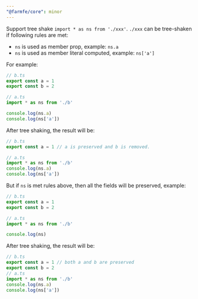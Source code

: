 ```yaml
---
"@farmfe/core": minor
---
```


Support tree shake `import * as ns from './xxx'`. `./xxx` can be tree-shaken if following rules are met:
- `ns` is used as member prop, example: `ns.a`
- `ns` is used as member literal computed, example: `ns['a']` 

For example:

```ts
// b.ts
export const a = 1
export const b = 2

// a.ts
import * as ns from './b'

console.log(ns.a)
console.log(ns['a'])
```

After tree shaking, the result will be:
```ts
// b.ts
export const a = 1 // a is preserved and b is removed.

// a.ts
import * as ns from './b'
console.log(ns.a)
console.log(ns['a'])
```

But if `ns` is met rules above, then all the fields will be preserved, example:
```ts
// b.ts
export const a = 1
export const b = 2

// a.ts
import * as ns from './b'

console.log(ns)
```

After tree shaking, the result will be:
```ts
// b.ts
export const a = 1 // both a and b are preserved
export const b = 2
// a.ts
import * as ns from './b'
console.log(ns.a)
console.log(ns['a'])
```
